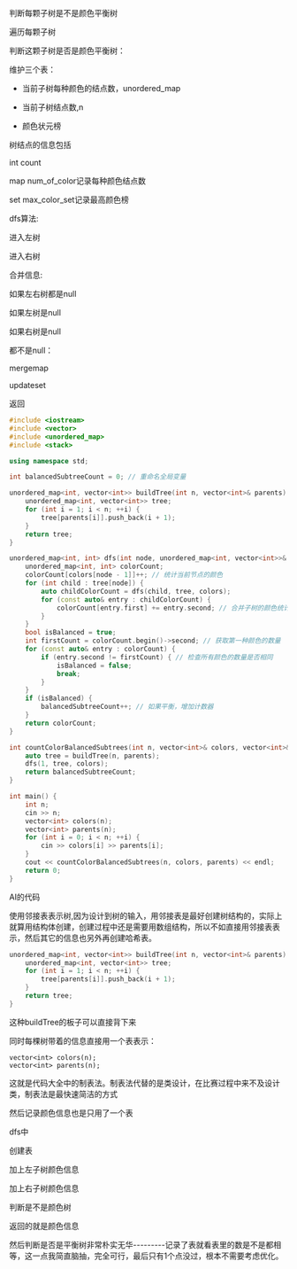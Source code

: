 判断每颗子树是不是颜色平衡树

遍历每颗子树

判断这颗子树是否是颜色平衡树：

维护三个表：

- 当前子树每种颜色的结点数，unordered_map

- 当前子树结点数,n

- 颜色状元榜



树结点的信息包括

int count

map num_of_color记录每种颜色结点数

set max_color_set记录最高颜色榜



dfs算法:

进入左树

进入右树

合并信息:

如果左右树都是null

如果左树是null

如果右树是null

都不是null：

mergemap

updateset





返回

```c++
#include <iostream>
#include <vector>
#include <unordered_map>
#include <stack>

using namespace std;

int balancedSubtreeCount = 0; // 重命名全局变量

unordered_map<int, vector<int>> buildTree(int n, vector<int>& parents) {
    unordered_map<int, vector<int>> tree;
    for (int i = 1; i < n; ++i) {
        tree[parents[i]].push_back(i + 1);
    }
    return tree;
}

unordered_map<int, int> dfs(int node, unordered_map<int, vector<int>>& tree, vector<int>& colors) {
    unordered_map<int, int> colorCount;
    colorCount[colors[node - 1]]++; // 统计当前节点的颜色
    for (int child : tree[node]) {
        auto childColorCount = dfs(child, tree, colors);
        for (const auto& entry : childColorCount) {
            colorCount[entry.first] += entry.second; // 合并子树的颜色统计
        }
    }
    bool isBalanced = true;
    int firstCount = colorCount.begin()->second; // 获取第一种颜色的数量
    for (const auto& entry : colorCount) {
        if (entry.second != firstCount) { // 检查所有颜色的数量是否相同
            isBalanced = false;
            break;
        }
    }
    if (isBalanced) {
        balancedSubtreeCount++; // 如果平衡，增加计数器
    }
    return colorCount;
}

int countColorBalancedSubtrees(int n, vector<int>& colors, vector<int>& parents) {
    auto tree = buildTree(n, parents);
    dfs(1, tree, colors);
    return balancedSubtreeCount;
}

int main() {
    int n;
    cin >> n;
    vector<int> colors(n);
    vector<int> parents(n);
    for (int i = 0; i < n; ++i) {
        cin >> colors[i] >> parents[i];
    }
    cout << countColorBalancedSubtrees(n, colors, parents) << endl;
    return 0;
}
```

AI的代码

使用邻接表表示树,因为设计到树的输入，用邻接表是最好创建树结构的，实际上就算用结构体创建，创建过程中还是需要用数组结构，所以不如直接用邻接表表示，然后其它的信息也另外再创建哈希表。

```c++
unordered_map<int, vector<int>> buildTree(int n, vector<int>& parents) {
    unordered_map<int, vector<int>> tree;
    for (int i = 1; i < n; ++i) {
        tree[parents[i]].push_back(i + 1);
    }
    return tree;
}
```

这种buildTree的板子可以直接背下来

同时每棵树带着的信息直接用一个表表示：

```
vector<int> colors(n);
vector<int> parents(n);
```

这就是代码大全中的制表法。制表法代替的是类设计，在比赛过程中来不及设计类，制表法是最快速简洁的方式



然后记录颜色信息也是只用了一个表

dfs中

创建表

加上左子树颜色信息

加上右子树颜色信息

判断是不是颜色树

返回的就是颜色信息



然后判断是否是平衡树非常朴实无华---------记录了表就看表里的数是不是都相等，这一点我简直脑抽，完全可行，最后只有1个点没过，根本不需要考虑优化。
